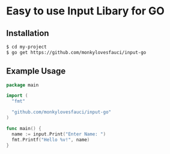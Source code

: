 # Easy to use Input Libary for GO

## Installation

```bash
$ cd my-project
$ go get https://github.com/monkylovesfauci/input-go
```

## Example Usage

```go
package main

import (
  "fmt"

  "github.com/monkylovesfauci/input-go"
)

func main() {
  name := input.Print("Enter Name: ")
  fmt.Printf("Hello %v!", name)
}

```

